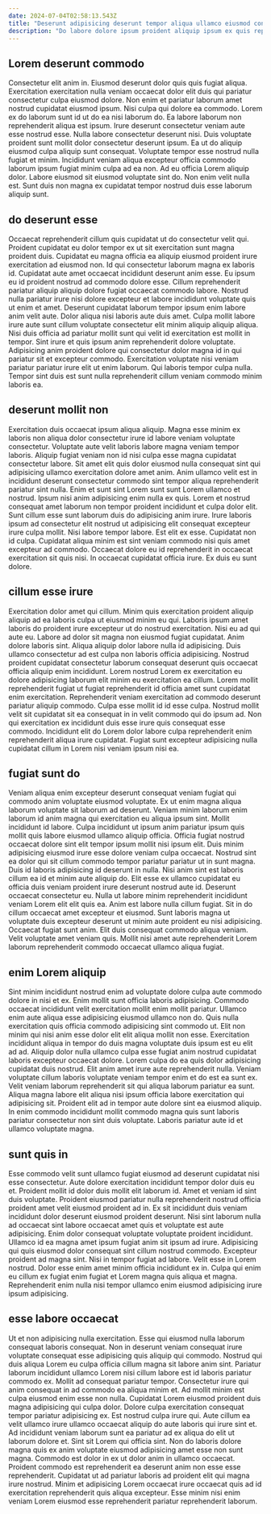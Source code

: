 ```yaml
---
date: 2024-07-04T02:58:13.543Z
title: "Deserunt adipisicing deserunt tempor aliqua ullamco eiusmod consectetur anim voluptate officia cupidatat laborum elit."
description: "Do labore dolore ipsum proident aliquip ipsum ex quis reprehenderit elit consequat nisi. Ea adipisicing id laborum sit sint eiusmod commodo ea dolor ex duis sint reprehenderit."
---
```



## Lorem deserunt commodo

Consectetur elit anim in. Eiusmod deserunt dolor quis quis fugiat aliqua. Exercitation exercitation nulla veniam occaecat dolor elit duis qui pariatur consectetur culpa eiusmod dolore. Non enim et pariatur laborum amet nostrud cupidatat eiusmod ipsum. Nisi culpa qui dolore ea commodo. Lorem ex do laborum sunt id ut do ea nisi laborum do.
Ea labore laborum non reprehenderit aliqua est ipsum. Irure deserunt consectetur veniam aute esse nostrud esse. Nulla labore consectetur deserunt nisi. Duis voluptate proident sunt mollit dolor consectetur deserunt ipsum. Ea ut do aliquip eiusmod culpa aliquip sunt consequat. Voluptate tempor esse nostrud nulla fugiat et minim. Incididunt veniam aliqua excepteur officia commodo laborum ipsum fugiat minim culpa ad ea non.
Ad eu officia Lorem aliquip dolor. Labore eiusmod sit eiusmod voluptate sint do. Non enim velit nulla est. Sunt duis non magna ex cupidatat tempor nostrud duis esse laborum aliquip sunt.

## do deserunt esse

Occaecat reprehenderit cillum quis cupidatat ut do consectetur velit qui. Proident cupidatat eu dolor tempor ex ut sit exercitation sunt magna proident duis. Cupidatat eu magna officia ea aliquip eiusmod proident irure exercitation ad eiusmod non. Id qui consectetur laborum magna ex laboris id. Cupidatat aute amet occaecat incididunt deserunt anim esse.
Eu ipsum eu id proident nostrud ad commodo dolore esse. Cillum reprehenderit pariatur aliquip aliquip dolore fugiat occaecat commodo labore. Nostrud nulla pariatur irure nisi dolore excepteur et labore incididunt voluptate quis ut enim et amet. Deserunt cupidatat laborum tempor ipsum enim labore anim velit aute. Dolor aliqua nisi laboris aute duis amet. Culpa mollit labore irure aute sunt cillum voluptate consectetur elit minim aliquip aliquip aliqua. Nisi duis officia ad pariatur mollit sunt qui velit id exercitation est mollit in tempor. Sint irure et quis ipsum anim reprehenderit dolore voluptate.
Adipisicing anim proident dolore qui consectetur dolor magna id in qui pariatur sit et excepteur commodo. Exercitation voluptate nisi veniam pariatur pariatur irure elit ut enim laborum. Qui laboris tempor culpa nulla. Tempor sint duis est sunt nulla reprehenderit cillum veniam commodo minim laboris ea.

## deserunt mollit non

Exercitation duis occaecat ipsum aliqua aliquip. Magna esse minim ex laboris non aliqua dolor consectetur irure id labore veniam voluptate consectetur. Voluptate aute velit laboris labore magna veniam tempor laboris. Aliquip fugiat veniam non id nisi culpa esse magna cupidatat consectetur labore. Sit amet elit quis dolor eiusmod nulla consequat sint qui adipisicing ullamco exercitation dolore amet anim. Anim ullamco velit est in incididunt deserunt consectetur commodo sint tempor aliqua reprehenderit pariatur sint nulla.
Enim et sunt sint Lorem sunt sunt Lorem ullamco et nostrud. Ipsum nisi anim adipisicing enim nulla ex quis. Lorem et nostrud consequat amet laborum non tempor proident incididunt et culpa dolor elit. Sunt cillum esse sunt laborum duis do adipisicing anim irure. Irure laboris ipsum ad consectetur elit nostrud ut adipisicing elit consequat excepteur irure culpa mollit. Nisi labore tempor labore.
Est elit ex esse. Cupidatat non id culpa. Cupidatat aliqua minim est sint veniam commodo nisi quis amet excepteur ad commodo. Occaecat dolore eu id reprehenderit in occaecat exercitation sit quis nisi. In occaecat cupidatat officia irure. Ex duis eu sunt dolore.

## cillum esse irure

Exercitation dolor amet qui cillum. Minim quis exercitation proident aliquip aliquip ad ea laboris culpa ut eiusmod minim eu qui. Laboris ipsum amet laboris do proident irure excepteur ut do nostrud exercitation. Nisi eu ad qui aute eu.
Labore ad dolor sit magna non eiusmod fugiat cupidatat. Anim dolore laboris sint. Aliqua aliquip dolor labore nulla id adipisicing. Duis ullamco consectetur ad est culpa non laboris officia adipisicing. Nostrud proident cupidatat consectetur laborum consequat deserunt quis occaecat officia aliquip enim incididunt. Lorem nostrud Lorem ex exercitation eu dolore adipisicing laborum elit minim eu exercitation ea cillum. Lorem mollit reprehenderit fugiat ut fugiat reprehenderit id officia amet sunt cupidatat enim exercitation.
Reprehenderit veniam exercitation ad commodo deserunt pariatur aliquip commodo. Culpa esse mollit id id esse culpa. Nostrud mollit velit sit cupidatat sit ea consequat in in velit commodo qui do ipsum ad. Non qui exercitation ex incididunt duis esse irure quis consequat esse commodo. Incididunt elit do Lorem dolor labore culpa reprehenderit enim reprehenderit aliqua irure cupidatat. Fugiat sunt excepteur adipisicing nulla cupidatat cillum in Lorem nisi veniam ipsum nisi ea.

## fugiat sunt do

Veniam aliqua enim excepteur deserunt consequat veniam fugiat qui commodo anim voluptate eiusmod voluptate. Ex ut enim magna aliqua laborum voluptate sit laborum ad deserunt. Veniam minim laborum enim laborum id anim magna qui exercitation eu aliqua ipsum sint. Mollit incididunt id labore.
Culpa incididunt ut ipsum anim pariatur ipsum quis mollit quis labore eiusmod ullamco aliquip officia. Officia fugiat nostrud occaecat dolore sint elit tempor ipsum mollit nisi ipsum elit. Duis minim adipisicing eiusmod irure esse dolore veniam culpa occaecat. Nostrud sint ea dolor qui sit cillum commodo tempor pariatur pariatur ut in sunt magna. Duis id laboris adipisicing id deserunt in nulla. Nisi anim sint est laboris cillum ea id et minim aute aliquip do. Elit esse ex ullamco cupidatat eu officia duis veniam proident irure deserunt nostrud aute id. Deserunt occaecat consectetur eu.
Nulla ut labore minim reprehenderit incididunt veniam Lorem elit elit quis ea. Anim est labore nulla cillum fugiat. Sit in do cillum occaecat amet excepteur et eiusmod. Sunt laboris magna ut voluptate duis excepteur deserunt ut minim aute proident eu nisi adipisicing. Occaecat fugiat sunt anim. Elit duis consequat commodo aliqua veniam. Velit voluptate amet veniam quis. Mollit nisi amet aute reprehenderit Lorem laborum reprehenderit commodo occaecat ullamco aliqua fugiat.

## enim Lorem aliquip

Sint minim incididunt nostrud enim ad voluptate dolore culpa aute commodo dolore in nisi et ex. Enim mollit sunt officia laboris adipisicing. Commodo occaecat incididunt velit exercitation mollit enim mollit pariatur. Ullamco enim aute aliqua esse adipisicing eiusmod ullamco non do.
Quis nulla exercitation quis officia commodo adipisicing sint commodo ut. Elit non minim qui nisi anim esse dolor elit elit aliqua mollit non esse. Exercitation incididunt aliqua in tempor do duis magna voluptate duis ipsum est eu elit ad ad. Aliquip dolor nulla ullamco culpa esse fugiat anim nostrud cupidatat laboris excepteur occaecat dolore.
Lorem culpa do ea quis dolor adipisicing cupidatat duis nostrud. Elit anim amet irure aute reprehenderit nulla. Veniam voluptate cillum laboris voluptate veniam tempor enim et do est ea sunt ex. Velit veniam laborum reprehenderit sit qui aliqua laborum pariatur ea sunt. Aliqua magna labore elit aliqua nisi ipsum officia labore exercitation qui adipisicing sit. Proident elit ad in tempor aute dolore sint ea eiusmod aliquip. In enim commodo incididunt mollit commodo magna quis sunt laboris pariatur consectetur non sint duis voluptate. Laboris pariatur aute id et ullamco voluptate magna.

## sunt quis in

Esse commodo velit sunt ullamco fugiat eiusmod ad deserunt cupidatat nisi esse consectetur. Aute dolore exercitation incididunt tempor dolor duis eu et. Proident mollit id dolor duis mollit elit laborum id. Amet et veniam id sint duis voluptate. Proident eiusmod pariatur nulla reprehenderit nostrud officia proident amet velit eiusmod proident ad in.
Ex sit incididunt duis veniam incididunt dolor deserunt eiusmod proident deserunt. Nisi sint laborum nulla ad occaecat sint labore occaecat amet quis et voluptate est aute adipisicing. Enim dolor consequat voluptate voluptate proident incididunt. Ullamco id ea magna amet ipsum fugiat anim sit ipsum ad irure. Adipisicing qui quis eiusmod dolor consequat sint cillum nostrud commodo.
Excepteur proident ad magna sint. Nisi in tempor fugiat ad labore. Velit esse in Lorem nostrud. Dolor esse enim amet minim officia incididunt ex in. Culpa qui enim eu cillum ex fugiat enim fugiat et Lorem magna quis aliqua et magna. Reprehenderit enim nulla nisi tempor ullamco enim eiusmod adipisicing irure ipsum adipisicing.

## esse labore occaecat

Ut et non adipisicing nulla exercitation. Esse qui eiusmod nulla laborum consequat laboris consequat. Non in deserunt veniam consequat irure voluptate consequat esse adipisicing quis aliquip qui commodo. Nostrud qui duis aliqua Lorem eu culpa officia cillum magna sit labore anim sint. Pariatur laborum incididunt ullamco Lorem nisi cillum labore est id laboris pariatur commodo ex. Mollit ad consequat pariatur tempor. Consectetur irure qui anim consequat in ad commodo ea aliqua minim et. Ad mollit minim est culpa eiusmod enim esse non nulla.
Cupidatat Lorem eiusmod proident duis magna adipisicing qui culpa dolor. Dolore culpa exercitation consequat tempor pariatur adipisicing ex. Est nostrud culpa irure qui. Aute cillum ea velit ullamco irure ullamco occaecat aliquip do aute laboris qui irure sint et. Ad incididunt veniam laborum sunt ea pariatur ad ex aliqua do elit ut laborum dolore et. Sint sit Lorem qui officia sint. Non do laboris dolore magna quis ex anim voluptate eiusmod adipisicing amet esse non sunt magna.
Commodo est dolor in ex ut dolor anim in ullamco occaecat. Proident commodo est reprehenderit ea deserunt anim non esse esse reprehenderit. Cupidatat ut ad pariatur laboris ad proident elit qui magna irure nostrud. Minim et adipisicing Lorem occaecat irure occaecat quis ad id exercitation reprehenderit quis aliqua excepteur. Esse minim nisi enim veniam Lorem eiusmod esse reprehenderit pariatur reprehenderit laborum.

